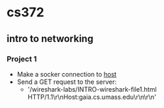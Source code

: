 # cs372
## intro to networking

### Project 1 

* Make a socker connection to [host](gaia.cs.umass.edu)
* Send a GET request to the server:
  * '/wireshark-labs/INTRO-wireshark-file1.html HTTP/1.1\r\nHost:gaia.cs.umass.edu\r\n\r\n'